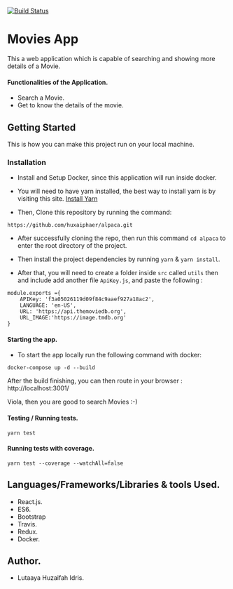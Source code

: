 [![Build Status](https://travis-ci.com/huxaiphaer/alpaca.svg?token=7t2CkfpVwz422XzizRaG&branch=master)](https://travis-ci.com/huxaiphaer/alpaca)

# Movies App

This a web application which is capable of searching and showing more details of a Movie.

#### Functionalities of the Application.

- Search a Movie.
- Get to know the details of the movie.


## Getting Started

This is how you can make this project run on your local machine.

### Installation

* Install and Setup Docker, since this application will run inside docker.

* You will need to have yarn installed, the best way to install yarn is by visiting this site. [Install Yarn](https://yarnpkg.com/lang/en/)

* Then, Clone this repository by running the command:

```
https://github.com/huxaiphaer/alpaca.git

```
* After successfully cloning the repo, then run this command `cd alpaca` to enter the root directory of the project.

* Then install the project dependencies by running `yarn` & `yarn install`.

* After that, you will need to create a folder inside `src`  called `utils` then and include add another file `ApiKey.js`,
and paste the following :

```$xslt
module.exports ={
    APIKey: 'f3a05026119d09f84c9aaef927a18ac2',
    LANGUAGE: 'en-US',
    URL: 'https://api.themoviedb.org',
    URL_IMAGE:'https://image.tmdb.org'
}
```

#### Starting the app.

* To start the app locally run the following command with docker:

```
docker-compose up -d --build

```

After the build finishing,  you can then route in your browser : http://localhost:3001/


Viola, then you are good to search Movies :-)

#### Testing / Running tests.

```
yarn test

```

#### Running tests with coverage.

```
yarn test --coverage --watchAll=false 

```

## Languages/Frameworks/Libraries & tools Used.

* React.js.
* ES6.
* Bootstrap
* Travis.
* Redux.
* Docker.

## Author.

* Lutaaya Huzaifah Idris.